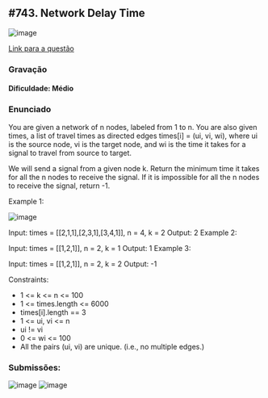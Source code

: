 ## #743. Network Delay Time

![image](https://github.com/user-attachments/assets/bd3aa12e-c05f-4122-8169-18235ffcfcb9)

[Link para a questão](https://leetcode.com/problems/network-delay-time/description/)

### Gravação

#### Dificuldade: Médio

### Enunciado

You are given a network of n nodes, labeled from 1 to n. You are also given times, a list of travel times as directed edges times[i] = (ui, vi, wi), where ui is the source node, vi is the target node, and wi is the time it takes for a signal to travel from source to target.

We will send a signal from a given node k. Return the minimum time it takes for all the n nodes to receive the signal. If it is impossible for all the n nodes to receive the signal, return -1.

Example 1:

![image](https://github.com/user-attachments/assets/8b7f4711-fc08-43e9-b987-e921b2959b14)

Input: times = [[2,1,1],[2,3,1],[3,4,1]], n = 4, k = 2
Output: 2
Example 2:

Input: times = [[1,2,1]], n = 2, k = 1
Output: 1
Example 3:

Input: times = [[1,2,1]], n = 2, k = 2
Output: -1
 
Constraints:

- 1 <= k <= n <= 100
- 1 <= times.length <= 6000
- times[i].length == 3
- 1 <= ui, vi <= n
- ui != vi
- 0 <= wi <= 100
- All the pairs (ui, vi) are unique. (i.e., no multiple edges.)

### Submissões: 
![image](https://github.com/user-attachments/assets/4bfbf470-9441-4abb-a11c-2d1a9dde9f33)
![image](https://github.com/user-attachments/assets/11304b5d-e848-4824-b765-19b0023e9125)




